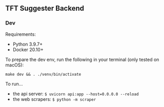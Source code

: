 ## TFT Suggester Backend

### Dev

Requirements:

- Python 3.9.7+
- Docker 20.10+

To prepare the dev env, run the following in your terminal (only tested on macOS):

```
make dev && . ./venv/bin/activate
```

To run...

- the api server: `$ uvicorn api:app --host=0.0.0.0 --reload`
- the web scrapers: `$ python -m scraper`
